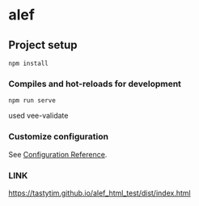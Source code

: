 # alef

## Project setup
```
npm install
```

### Compiles and hot-reloads for development
```
npm run serve
```

used vee-validate

### Customize configuration
See [Configuration Reference](https://cli.vuejs.org/config/).


### LINK
https://tastytim.github.io/alef_html_test/dist/index.html


